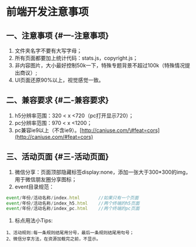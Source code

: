 # 前端开发注意事项

## 一、注意事项 {#一-注意事项}

1. 文件夹名字不要有大写字母；
2. 所有页面都要加上统计代码：stats.js，copyright.js；
3. 非内容图片，大小最好控制50k一下，特殊专题背景不超过100k（特殊情况提出商议）;
4. UI页面还原90%以上，视觉感觉一致。

## 二、兼容要求 {#二-兼容要求}

1. h5分辨率范围：320 &lt; x &lt;720（pc打开显示720）；
2. pc分辨率范围：970 &lt; x &lt;1200；
3. pc兼容ie9以上（不含ie9）。[http://caniuse.com/\#feat=cors](http://caniuse.com/#feat=cors)

## 三、活动页面 {#三-活动页面}

1. 微信分享：页面顶部隐藏标签display:none，添加一张大于300\*300的img，用于微信朋友圈分享图标；
2. event目录规范：

```js
event/年份/活动名称/index.html       //如果只有一个页面
event/年份/活动名称/index_h5.html    //两个终端的h5页面
event/年份/活动名称/index_pc.html    //两个终端的pc页面
```

1. 标点用法小Tips:

```
1、活动规则:每一条规则结尾用分号，最后一条规则结尾用句号；
2、微信分享方法，在资源加载完之前，不显示。
```



